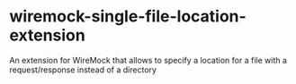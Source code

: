# wiremock-single-file-location-extension
An extension for WireMock that allows to specify a location for a file with a request/response instead of a directory
